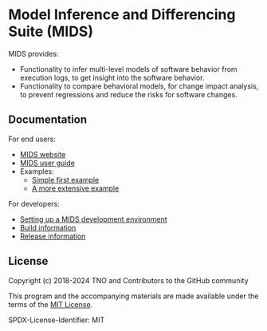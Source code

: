 # Model Inference and Differencing Suite (MIDS)

MIDS provides:

* Functionality to infer multi-level models of software behavior from execution logs, to get insight into the software behavior.
* Functionality to compare behavioral models, for change impact analysis, to prevent regressions and reduce the risks for software changes.

## Documentation

For end users:

* [MIDS website](https://tno.github.io/MIDS)
* [MIDS user guide](https://tno.github.io/MIDS/userguide)
* Examples:
  * [Simple first example](docs/example-simple.md)
  * [A more extensive example](docs/example-extensive.md)

For developers:

* [Setting up a MIDS development environment](docs/setup-development-environment.md)
* [Build information](docs/build-info.md)
* [Release information](docs/release-process.md)

## License

Copyright (c) 2018-2024 TNO and Contributors to the GitHub community

This program and the accompanying materials are made available under the terms of the [MIT License](LICENSE).

SPDX-License-Identifier: MIT
